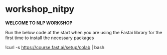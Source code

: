 # workshop_nitpy

**WELCOME TO NLP WORKSHOP**

Run the below code at the start when you are using the Fastai library for the first time to install the necessary packages

!curl -s https://course.fast.ai/setup/colab | bash
